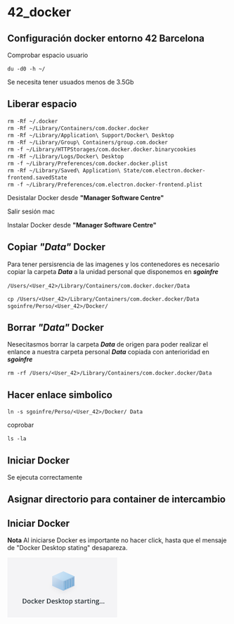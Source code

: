 # 42_docker

## Configuración docker entorno 42 Barcelona

Comprobar espacio usuario

	du -d0 -h ~/

Se necesita tener usuados menos de 3.5Gb

## Liberar espacio

	rm -Rf ~/.docker
	rm -Rf ~/Library/Containers/com.docker.docker
	rm -Rf ~/Library/Application\ Support/Docker\ Desktop
	rm -Rf ~/Library/Group\ Containers/group.com.docker
	rm -f ~/Library/HTTPStorages/com.docker.docker.binarycookies
	rm -Rf ~/Library/Logs/Docker\ Desktop
	rm -f ~/Library/Preferences/com.docker.docker.plist
	rm -Rf ~/Library/Saved\ Application\ State/com.electron.docker-frontend.savedState
	rm -f ~/Library/Preferences/com.electron.docker-frontend.plist

Desistalar Docker desde  **"Manager Software Centre"**

Salir sesión mac

Instalar Docker desde **"Manager Software Centre"**

## Copiar ***"Data"*** Docker

Para tener persisrencia de las imagenes y los contenedores es necesario copiar la carpeta ***Data*** a la unidad personal que disponemos en ***sgoinfre***


`/Users/<User_42>/Library/Containers/com.docker.docker/Data`

	cp /Users/<User_42>/Library/Containers/com.docker.docker/Data sgoinfre/Perso/<User_42>/Docker/

## Borrar ***"Data"*** Docker

Nesecitasmos borrar la carpeta ***Data*** de origen para poder realizar el enlance a nuestra carpeta personal ***Data*** copiada con anterioridad en ***sgoinfre***

	rm -rf /Users/<User_42>/Library/Containers/com.docker.docker/Data

## Hacer enlace simbolico

	ln -s sgoinfre/Perso/<User_42>/Docker/ Data

coprobar 

	ls -la

## Iniciar Docker

Se ejecuta correctamente

## Asignar directorio para container de intercambio



## Iniciar Docker

**Nota**
	Al iniciarse Docker es importante no hacer click, hasta que el mensaje de "Docker Desktop stating" desapareza.

<img src="./images/DockerStarting.png" width="250">

